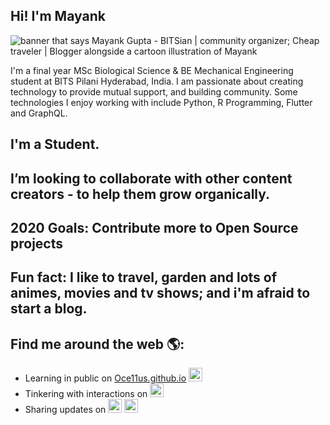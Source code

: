 ## Hi! I'm Mayank

<img src="https://raw.githubusercontent.com/Oce11us/Oce11us/master/gh-header-cropped.png" alt="banner that says Mayank Gupta - BITSian | community organizer; Cheap traveler | Blogger alongside a cartoon illustration of Mayank">

I'm a final year MSc Biological Science & BE Mechanical Engineering student at BITS Pilani Hyderabad, India. I am passionate about creating technology to provide mutual support, and building community. Some technologies I enjoy working with include Python, R Programming, Flutter and GraphQL.

## I'm a Student. 
## I’m looking to collaborate with other content creators - to help them grow organically.
## 2020 Goals: Contribute more to Open Source projects
## Fun fact: I like to travel, garden and lots of animes, movies and tv shows; and i'm afraid to start a blog.

## Find me around the web 🌎: 
- Learning in public on <a href="https://Oce11us.github.io">Oce11us.github.io</a> <a href="https://www.twitch.tv/Oce11us"><img  alt="Oce11us | Twitch" width="22px" src="https://cdn.jsdelivr.net/npm/simple-icons@3.5.0/icons/twitch.svg" /></a> 
- Tinkering with interactions on <a href="https://www.instagram.com/mister_bigwig/"><img  alt="mister_bigwig | Instagram" width="22px" src="https://cdn.jsdelivr.net/npm/simple-icons@v3/icons/instagram.svg" /></a>
- Sharing updates on <a href="https://www.linkedin.com/in/mayank-gupta-35bb69125?lipi=urn%3Ali%3Apage%3Ad_flagship3_profile_view_base_contact_details%3BE5AKSJk8T9Csjh%2BB9ffdfA%3D%3D/"> <img alt="Mayank Gupta | LinkedIn" width = "22px" src="https://cdn.jsdelivr.net/npm/simple-icons@v3/icons/linkedin.svg" /></a> <a href="https://twitter.com/Oce11us"> <img alt="Oce11us | Twitter" width="22px" src="https://cdn.jsdelivr.net/npm/simple-icons@v3/icons/twitter.svg" /> </a>

